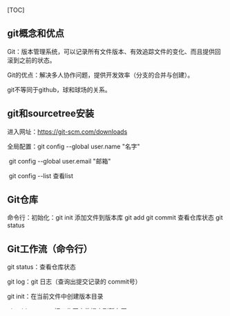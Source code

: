 [TOC]

## git概念和优点

Git：版本管理系统，可以记录所有文件版本、有效追踪文件的变化、而且提供回滚到之前的状态。

Git的优点：解决多人协作问题，提供开发效率（分支的合并与创建）。

git不等同于github，球和球场的关系。



## git和sourcetree安装

进入网址：https://git-scm.com/downloads

全局配置：git config --global user.name "名字"

​					git config --global user.email "邮箱"

​					git config --list  查看list



## Git仓库

命令行：初始化：git init   添加文件到版本库  git add    git commit    查看仓库状态    git status



## Git工作流（命令行）

git status：查看仓库状态

git log：git 日志（查询出提交记录的 commit号）

git init：在当前文件中创建版本目录

git add test.txt：把工作区文件提交到暂存区

git commit -m "repo2 first commit"：提交暂存区文件到仓库中，并添加描述信息、注释

git reset --hard （git log里的commit号码）：回滚

git reset HEAD test.txt：把暂存区修改的文件回归到工作区

git checkout -- test.txt：把工作区中修改的文件变干净，变成未修改前

![](C:\Users\chenz\Desktop\git\笔记\git和github\图片\5dccbba500011f7412800720.jpg)



## 主要功能

### 远程仓库创建ssh key

创建ssh-key  ==  

1.  检查电脑是否已有SSH key     ==cd ~/.ssh   ls==

2.  github网站上setting里的ssh and gpg keys

3.  gitBash窗口输入：==ssh -keygen -t rsa -C "邮箱"==

4.  将id_rsa.pub文件里的密匙拷贝到github设置

5.  检查是否成功：ssh -T git@github.com

    

### 远程仓库关联本地仓库

1. 到github上在仓库Clone or download下拉列表中找到以git@github.com:开头的仓库SSH地址并复制（因为HTTPS较慢，一般用SSH地址）
2. 在本地执行命令：
==git remote add origin 你复制的地址==

注意：如果远程仓库中有文件，本地第一次push之前需要执行：==git pull origin master==

3. 执行关联命令：
==git push -u origin master==

注意：如果需要重新关联一个origin需要执行命令：

git remote rm origin

git remote add origin xxxxx

git push -u origin master




### 克隆仓库

命令行：

1.  新建一个文件夹，没有被Git init初始化的
2.  进入gitbash窗口，==git clone  url地址（github仓库地址）==
3.  正常创建文件，git add 文件  git commit -m "注释"
4.  提交到github仓库：==git push==

图形化界面操作

1.  clone库（导入github仓库地址）

2.  正常创建文件，git add 文件  git commit -m "注释"

3.  提交到github仓库：==推送==

    

### 标签管理

1.  命令行：查看所有标签：git tag    创建标签：Git tag 标签名  指定提交信息:git tag -a 标签名-m “comment”      标签推送远程：git push origin 标签名   删除标签：git tag -d 标签名 推送到远端：git push origin --delete 标签名



### 分支管理

**分支使用场景**：开发一个功能，但是需要两周时间才能完成，第一周只写了50%的代码，如果立即提交，由于代码还没有写完，不完整的代码会导致别人的代码不能工作。如果想一起提交代码，就有可能会发生丢失进度的风险。所以可以通过创建自己的分支，这个分支怎么提交都行，等到开发完成之后再合并到原来的分支。

1.  查看分支：git branch
2.  创建分支：git branch 分支名
3.  切换分支：git checkout 分支名
4.  合并到master分支：git merge 分支名  //首先切换到主分支（master）
5.  删除分支：git branch -d 分支名



